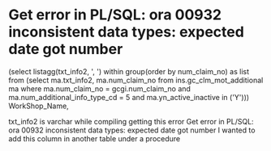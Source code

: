 
# Get error in PL/SQL: ora 00932 inconsistent data types: expected date got number

 (select listagg(txt_info2, ', ') within group(order by num_claim_no) as list
                        from (select ma.txt_info2, ma.num_claim_no
                                from ins.gc_clm_mot_additional ma
                               where ma.num_claim_no = gcgi.num_claim_no
                                 and ma.num_additional_info_type_cd = 5
                                 and ma.yn_active_inactive in ('Y'))) WorkShop_Name,

txt_info2 is varchar
while compiling getting this error Get error in PL/SQL: ora 00932 inconsistent data types: expected date got number
I wanted to add this column in another table under a procedure

        